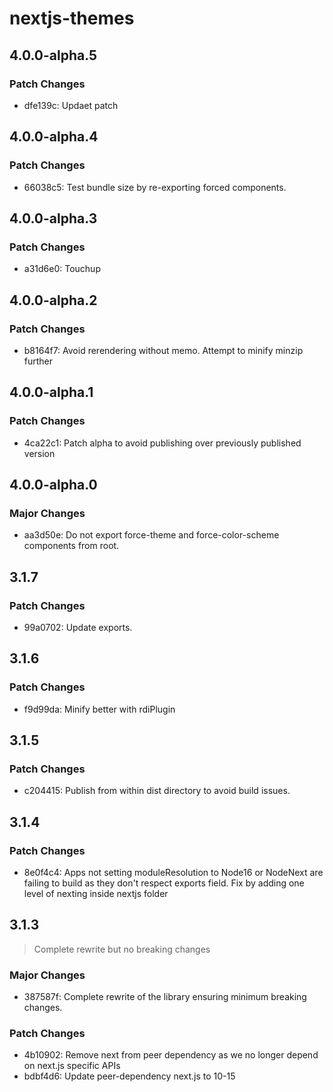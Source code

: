 # nextjs-themes

## 4.0.0-alpha.5

### Patch Changes

- dfe139c: Updaet patch

## 4.0.0-alpha.4

### Patch Changes

- 66038c5: Test bundle size by re-exporting forced components.

## 4.0.0-alpha.3

### Patch Changes

- a31d6e0: Touchup

## 4.0.0-alpha.2

### Patch Changes

- b8164f7: Avoid rerendering without memo. Attempt to minify minzip further

## 4.0.0-alpha.1

### Patch Changes

- 4ca22c1: Patch alpha to avoid publishing over previously published version

## 4.0.0-alpha.0

### Major Changes

- aa3d50e: Do not export force-theme and force-color-scheme components from root.

## 3.1.7

### Patch Changes

- 99a0702: Update exports.

## 3.1.6

### Patch Changes

- f9d99da: Minify better with rdiPlugin

## 3.1.5

### Patch Changes

- c204415: Publish from within dist directory to avoid build issues.

## 3.1.4

### Patch Changes

- 8e0f4c4: Apps not setting moduleResolution to Node16 or NodeNext are failing to build as they don't respect exports field. Fix by adding one level of nexting inside nextjs folder

## 3.1.3

> Complete rewrite but no breaking changes

### Major Changes

- 387587f: Complete rewrite of the library ensuring minimum breaking changes.

### Patch Changes

- 4b10902: Remove next from peer dependency as we no longer depend on next.js specific APIs
- bdbf4d6: Update peer-dependency next.js to 10-15
